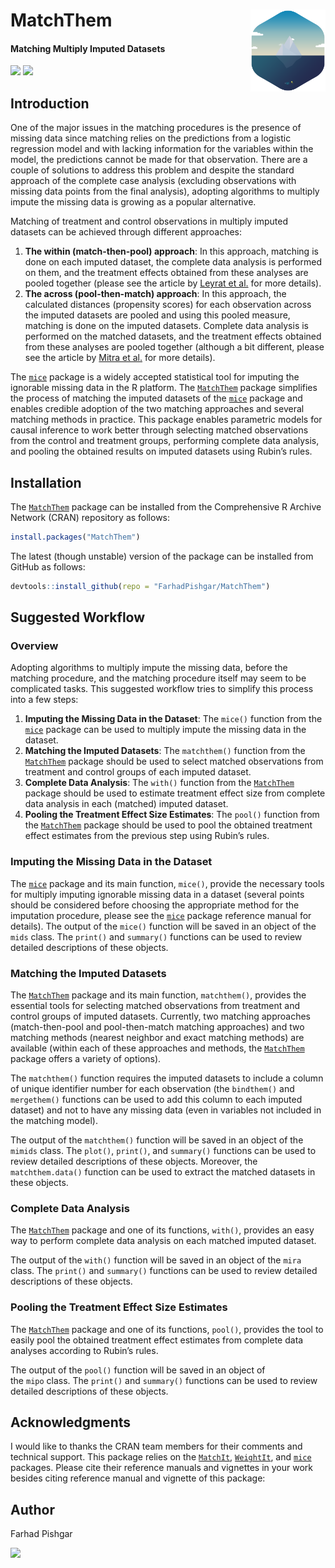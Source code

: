 # MatchThem <img src="man/figure/logo.png" align="right" width="120" />

<!-- badges: start -->
#### Matching Multiply Imputed Datasets
<!-- badges: end -->

[![](https://img.shields.io/badge/CRAN%20version-0.8.0-success.svg?color=success&style=for-the-badge)](https://cran.r-project.org/package=MatchThem)
[![](https://img.shields.io/badge/github%20version-0.8.0-success.svg?color=success&style=for-the-badge)](https://github.com/FarhadPishgar/MatchThem)

## Introduction

One of the major issues in the matching procedures is the presence of missing data since matching relies on the predictions from a logistic regression model and with lacking information for the variables within the model, the predictions cannot be made for that observation. There are a couple of solutions to address this problem and despite the standard approach of the complete case analysis (excluding observations with missing data points from the final analysis), adopting algorithms to multiply impute the missing data is growing as a popular alternative.

Matching of treatment and control observations in multiply imputed datasets can be achieved through different approaches:

1. **The within (match-then-pool) approach**: In this approach, matching is done on each imputed dataset, the complete data analysis is performed on them, and the treatment effects obtained from these analyses are pooled together (please see the article by [Leyrat et al.](https://www.ncbi.nlm.nih.gov/pubmed/28573919) for more details).
2. **The across (pool-then-match) approach**: In this approach, the calculated distances (propensity scores) for each observation across the imputed datasets are pooled and using this pooled measure, matching is done on the imputed datasets. Complete data analysis is performed on the matched datasets, and the treatment effects obtained from these analyses are pooled together (although a bit different, please see the article by [Mitra et al.](https://www.ncbi.nlm.nih.gov/pubmed/22687877) for more details).

The [`mice`](https://cran.r-project.org/package=mice) package is a widely accepted statistical tool for imputing the ignorable missing data in the R platform. The [`MatchThem`](https://cran.r-project.org/package=MatchThem) package simplifies the process of matching the imputed datasets of the [`mice`](https://cran.r-project.org/package=mice) package and enables credible adoption of the two matching approaches and several matching methods in practice. This package enables parametric models for causal inference to work better through selecting matched observations from the control and treatment groups, performing complete data analysis, and pooling the obtained results on imputed datasets using Rubin’s rules.

## Installation

The [`MatchThem`](https://cran.r-project.org/package=MatchThem) package can be installed from the Comprehensive R Archive Network (CRAN) repository as follows:

``` r
install.packages("MatchThem")
```

The latest (though unstable) version of the package can be installed from GitHub as follows:

``` r
devtools::install_github(repo = "FarhadPishgar/MatchThem")
```

## Suggested Workflow

### Overview

Adopting algorithms to multiply impute the missing data, before the matching procedure, and the matching procedure itself may seem to be complicated tasks. This suggested workflow tries to simplify this process into a few steps:

1. **Imputing the Missing Data in the Dataset**: The `mice()` function from the [`mice`](https://cran.r-project.org/package=mice) package can be used to multiply impute the missing data in the dataset.
2. **Matching the Imputed Datasets**: The `matchthem()` function from the [`MatchThem`](https://cran.r-project.org/package=MatchThem) package should be used to select matched observations from treatment and control groups of each imputed dataset.
3. **Complete Data Analysis**: The `with()` function from the [`MatchThem`](https://cran.r-project.org/package=MatchThem) package should be used to estimate treatment effect size from complete data analysis in each (matched) imputed dataset.
4. **Pooling the Treatment Effect Size Estimates**: The `pool()` function from the [`MatchThem`](https://cran.r-project.org/package=MatchThem) package should be used to pool the obtained treatment effect estimates from the previous step using Rubin’s rules.

### Imputing the Missing Data in the Dataset

The [`mice`](https://cran.r-project.org/package=mice) package and its main function, `mice()`, provide the necessary tools for multiply imputing ignorable missing data in a dataset (several points should be considered before choosing the appropriate method for the imputation procedure, please see the [`mice`](https://cran.r-project.org/package=mice) package reference manual for details). The output of the `mice()` function will be saved in an object of the `mids` class. The `print()` and `summary()` functions can be used to review detailed descriptions of these objects.

### Matching the Imputed Datasets

The [`MatchThem`](https://cran.r-project.org/package=MatchThem) package and its main function, `matchthem()`, provides the essential tools for selecting matched observations from treatment and control groups of imputed datasets. Currently, two matching approaches (match-then-pool and pool-then-match matching approaches) and two matching methods (nearest neighbor and exact matching methods) are available (within each of these approaches and methods, the [`MatchThem`](https://cran.r-project.org/package=MatchThem) package offers a variety of options).

The `matchthem()` function requires the imputed datasets to include a column of unique identifier number for each observation (the `bindthem()` and `mergethem()` functions can be used to add this column to each imputed dataset) and not to have any missing data (even in variables not included in the matching model).

The output of the `matchthem()` function will be saved in an object of the `mimids` class. The `plot()`, `print()`, and `summary()` functions can be used to review detailed descriptions of these objects. Moreover, the `matchthem.data()` function can be used to extract the matched datasets in these objects.

### Complete Data Analysis

The [`MatchThem`](https://cran.r-project.org/package=MatchThem) package and one of its functions, `with()`, provides an easy way to perform complete data analysis on each matched imputed dataset.

The output of the `with()` function will be saved in an object of the `mira` class. The `print()` and `summary()` functions can be used to review detailed descriptions of these objects.

### Pooling the Treatment Effect Size Estimates
The [`MatchThem`](https://cran.r-project.org/package=MatchThem) package and one of its functions, `pool()`, provides the tool to easily pool the obtained treatment effect estimates from complete data analyses according to Rubin’s rules.

The output of the `pool()` function will be saved in an object of the `mipo` class. The `print()` and `summary()` functions can be used to review detailed descriptions of these objects.

## Acknowledgments
I would like to thanks the CRAN team members for their comments and technical support. This package relies on the [`MatchIt`](https://cran.r-project.org/package=MatchIt), [`WeightIt`](https://cran.r-project.org/package=WeightIt), and [`mice`](https://cran.r-project.org/package=mice) packages. Please cite their reference manuals and vignettes in your work besides citing reference manual and vignette of this package:

## Author
Farhad Pishgar

[![](https://img.shields.io/twitter/follow/FarhadPishgar.svg?color=success&style=for-the-badge)](https://twitter.com/FarhadPishgar)
